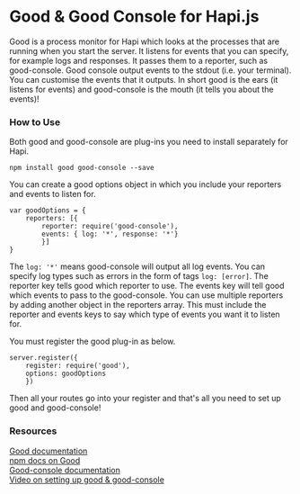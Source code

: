 # Good & Good Console for Hapi.js

Good is a process monitor for Hapi which looks at the processes that are running
when you start the server. It listens for events that you can specify, for
example logs and responses. It passes them to a reporter, such as good-console.
Good console output events to the stdout (i.e. your terminal). You can customise
the events that it outputs. In short good is the ears (it listens for events)
and good-console is the mouth (it tells you about the events)!

### How to Use

Both good and good-console are plug-ins you need to install separately for Hapi.

```
npm install good good-console --save
```

You can create a good options object in which you include your reporters and
events to listen for.

```
var goodOptions = {
    reporters: [{
        reporter: require('good-console'),
        events: { log: '*', response: '*'}
        }]
}
```

The `log: '*'` means good-console will output all log events. You can specify
log types such as errors in the form of tags `log: [error]`. The reporter key
tells good which reporter to use. The events key will tell good which events
to pass to the good-console. You can use multiple reporters by adding another
object in the reporters array. This must include the reporter and events keys
to say which type of events you want it to listen for.

You must register the good plug-in as below.

```
server.register({
    register: require('good'),
    options: goodOptions
    })
```


Then all your routes go into your register and that's all you need to set up good and good-console!

### Resources
[Good documentation](https://github.com/hapijs/good)  
[npm docs on Good](https://www.npmjs.com/package/good)   
[Good-console documentation](https://github.com/hapijs/good-console)  
[Video on setting up good & good-console](https://egghead.io/lessons/node-js-hapi-js-logging-with-good-and-good-console)    
